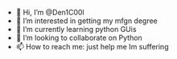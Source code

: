 - 👋 Hi, I’m @Den1C00l
- 👀 I’m interested in getting my mfgn degree
- 🌱 I’m currently learning python GUis 
- 💞️ I’m looking to collaborate on Python 
- 📫 How to reach me: just help me Im suffering

<!---
Den1C00l/Den1C00l is a ✨ special ✨ repository because its `README.md` (this file) appears on your GitHub profile.
You can click the Preview link to take a look at your changes.
--->
